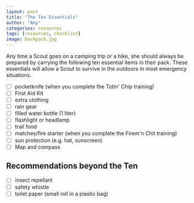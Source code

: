 ```yaml
---
layout: post
title: "The Ten Essentials"
author: "Amy"
categories: resources
tags: [resources, checklist]
image: backpack.jpg
---
```


Any time a Scout goes on a camping trip or a hike, she should always be prepared by carrying the following ten essential items in their pack. These essentials will allow a Scout to survive in the outdoors in most emergency situations.

- [ ] pocketknife (when you complete the Totin' Chip training)
- [ ] First Aid Kit
- [ ] extra clothing
- [ ] rain gear
- [ ] filled water bottle (1 liter)
- [ ] flashlight or headlamp
- [ ] trail food
- [ ] matches/fire starter (when you complete the Firem'n Chit training)
- [ ] sun protection (e.g. hat, sunscreen)
- [ ] Map and compass

## Recommendations beyond the Ten
- [ ] insect repellant
- [ ] safety whistle
- [ ] toilet paper (small roll in a plastic bag)